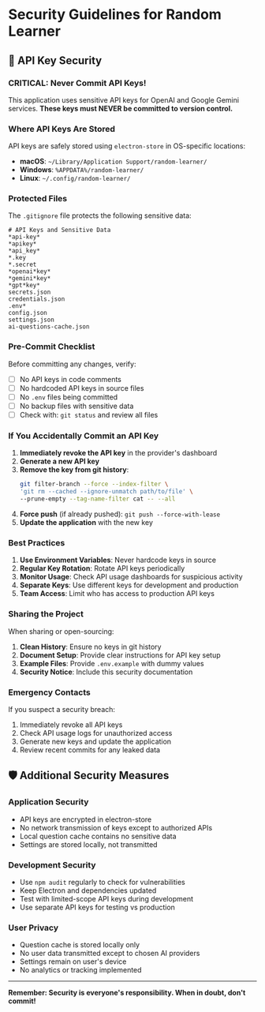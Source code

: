 # Security Guidelines for Random Learner

## 🔐 API Key Security

### CRITICAL: Never Commit API Keys!

This application uses sensitive API keys for OpenAI and Google Gemini services. **These keys must NEVER be committed to version control.**

### Where API Keys Are Stored

API keys are safely stored using `electron-store` in OS-specific locations:

- **macOS**: `~/Library/Application Support/random-learner/`
- **Windows**: `%APPDATA%/random-learner/`
- **Linux**: `~/.config/random-learner/`

### Protected Files

The `.gitignore` file protects the following sensitive data:

```
# API Keys and Sensitive Data
*api-key*
*apikey*
*api_key*
*.key
*.secret
*openai*key*
*gemini*key*
*gpt*key*
secrets.json
credentials.json
.env*
config.json
settings.json
ai-questions-cache.json
```

### Pre-Commit Checklist

Before committing any changes, verify:

- [ ] No API keys in code comments
- [ ] No hardcoded API keys in source files
- [ ] No `.env` files being committed
- [ ] No backup files with sensitive data
- [ ] Check with: `git status` and review all files

### If You Accidentally Commit an API Key

1. **Immediately revoke the API key** in the provider's dashboard
2. **Generate a new API key**
3. **Remove the key from git history**:
   ```bash
   git filter-branch --force --index-filter \
   'git rm --cached --ignore-unmatch path/to/file' \
   --prune-empty --tag-name-filter cat -- --all
   ```
4. **Force push** (if already pushed): `git push --force-with-lease`
5. **Update the application** with the new key

### Best Practices

1. **Use Environment Variables**: Never hardcode keys in source
2. **Regular Key Rotation**: Rotate API keys periodically
3. **Monitor Usage**: Check API usage dashboards for suspicious activity
4. **Separate Keys**: Use different keys for development and production
5. **Team Access**: Limit who has access to production API keys

### Sharing the Project

When sharing or open-sourcing:

1. **Clean History**: Ensure no keys in git history
2. **Document Setup**: Provide clear instructions for API key setup
3. **Example Files**: Provide `.env.example` with dummy values
4. **Security Notice**: Include this security documentation

### Emergency Contacts

If you suspect a security breach:

1. Immediately revoke all API keys
2. Check API usage logs for unauthorized access
3. Generate new keys and update the application
4. Review recent commits for any leaked data

## 🛡️ Additional Security Measures

### Application Security

- API keys are encrypted in electron-store
- No network transmission of keys except to authorized APIs
- Local question cache contains no sensitive data
- Settings are stored locally, not transmitted

### Development Security

- Use `npm audit` regularly to check for vulnerabilities
- Keep Electron and dependencies updated
- Test with limited-scope API keys during development
- Use separate API keys for testing vs production

### User Privacy

- Question cache is stored locally only
- No user data transmitted except to chosen AI providers
- Settings remain on user's device
- No analytics or tracking implemented

---

**Remember: Security is everyone's responsibility. When in doubt, don't commit!**
